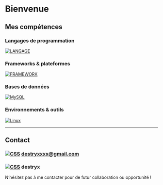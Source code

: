 # Bienvenue

## Mes compétences

### Langages de programmation

[![LANGAGE](https://skillicons.dev/icons?i=lua,c,cpp,md,html,css,php,js)](https://skillicons.dev) &nbsp;

### Frameworks & plateformes

[![FRAMEWORK](https://skillicons.dev/icons?i=symfony,docker,nginx,apache)](https://skillicons.dev)

### Bases de données

[![MySQL](https://skillicons.dev/icons?i=mysql)](https://skillicons.dev)  

### Environnements & outils

[![Linux](https://skillicons.dev/icons?i=ubuntu,windows,bash,powershell,nodejs,qt,github,gitlab)](https://skillicons.dev) &nbsp;

---

## Contact

### [![CSS](https://skillicons.dev/icons?i=gmail)](https://skillicons.dev) **[destryxxxx@gmail.com](destryxxxx@gmail.com)**
### [![CSS](https://skillicons.dev/icons?i=discord)](https://skillicons.dev) **destryx**

N’hésitez pas à me contacter pour de futur collaboration ou opportunité !

